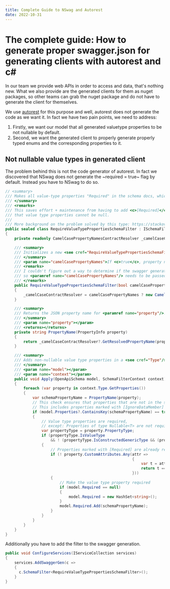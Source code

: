 ```yaml
---
title: Complete Guide to NSwag and Autorest
date: 2022-10-31
---
```


# The complete guide: How to generate proper swagger.json for generating clients with autorest and c#

In our team we provide web APIs in order to access and data, that's nothing new. What we also provide are the generated clients for them as nuget packages, so other teams can grab the nuget package and do not have to generate the client for themselves.

We use [autorest]() for this purpose and well, autorest does not generate the code as we want it. In fact we have two pain points, we need to address:
1. Firstly, we want our model that all generated valuetype properties to be not nullable by default.
2. Second, we want the generated client to properly generate properly typed enums and the corresponding properties to it.

## Not nullable value types in generated client
The problem behind this is not the code generator of autorest. In fact we discovered that NSwag does not generate the ~required = true~ flag by default. Instead you have to NSwag to do so.

~~~csharp
// <summary>
/// Makes all value-type properties "Required" in the schema docs, which is appropriate since they cannot be null.
/// </summary>
/// <remarks>
/// This saves effort + maintenance from having to add <c>[Required]</c> to all value type properties; Web API, EF, and Json.net already understand
/// that value type properties cannot be null.
/// 
/// More background on the problem solved by this type: https://stackoverflow.com/questions/46576234/swashbuckle-make-non-nullable-properties-required </remarks>
public sealed class RequireValueTypePropertiesSchemaFilter : ISchemaFilter
{
    private readonly CamelCasePropertyNamesContractResolver _camelCaseContractResolver;

    /// <summary>
    /// Initializes a new <see cref="RequireValueTypePropertiesSchemaFilter"/>.
    /// </summary>
    /// <param name="camelCasePropertyNames">If <c>true</c>, property names are expected to be camel-cased in the JSON schema.</param>
    /// <remarks>
    /// I couldn't figure out a way to determine if the swagger generator is using <see cref="CamelCaseNamingStrategy"/> or not;
    /// so <paramref name="camelCasePropertyNames"/> needs to be passed in since it can't be determined.
    /// </remarks>
    public RequireValueTypePropertiesSchemaFilter(bool camelCasePropertyNames)
    {
        _camelCaseContractResolver = camelCasePropertyNames ? new CamelCasePropertyNamesContractResolver() : null;
    }

    /// <summary>
    /// Returns the JSON property name for <paramref name="property"/>.
    /// </summary>
    /// <param name="property"></param>
    /// <returns></returns>
    private string PropertyName(PropertyInfo property)
    {
        return _camelCaseContractResolver?.GetResolvedPropertyName(property.Name) ?? property.Name;
    }

    /// <summary>
    /// Adds non-nullable value type properties in a <see cref="Type"/> to the set of required properties for that type.
    /// </summary>
    /// <param name="model"></param>
    /// <param name="context"></param>
    public void Apply(OpenApiSchema model, SchemaFilterContext context)
    {
        foreach (var property in context.Type.GetProperties())
        {
            var schemaPropertyName = PropertyName(property);
            // This check ensures that properties that are not in the schema are not added as required.
            // This includes properties marked with [IgnoreDataMember] or [JsonIgnore] (should not be present in schema or required).
            if (model.Properties?.ContainsKey(schemaPropertyName) == true)
            {
                // Value type properties are required,
                // except: Properties of type Nullable<T> are not required.
                var propertyType = property.PropertyType;
                if (propertyType.IsValueType
                    && ! (propertyType.IsConstructedGenericType && (propertyType.GetGenericTypeDefinition() == typeof(Nullable<>))))
                {
                    // Properties marked with [Required] are already required (don't require it again).
                    if (! property.CustomAttributes.Any(attr =>
                                                        {
                                                            var t = attr.AttributeType;
                                                            return t == typeof(RequiredAttribute);
                                                        }))
                    {
                        // Make the value type property required
                        if (model.Required == null)
                        {
                            model.Required = new HashSet<string>();
                        }
                        model.Required.Add(schemaPropertyName);
                    }
                }
            }
        }
    }
}
~~~

Additionally you have to add the filter to the swagger generation.

~~~csharp
public void ConfigureServices(IServiceCollection services) 
{
    services.AddSwaggerGen(c =>
    {
      c.SchemaFilter<RequireValueTypePropertiesSchemaFilter>();
    }
}

~~~

